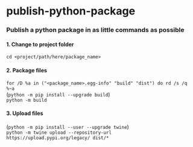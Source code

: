 # publish-python-package
### Publish a python package in as little commands as possible

#### 1. Change to project folder
`cd <project/path/here/package_name>`

#### 2. Package files
`for /D %a in ("<package_name>.egg-info" "build" "dist") do rd /s /q %~a`\
(`python -m pip install --upgrade build`)\
`python -m build`

#### 3. Upload files
(`python -m pip install --user --upgrade twine`)\
`python -m twine upload --repository-url https://upload.pypi.org/legacy/ dist/*`
